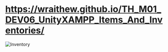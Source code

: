# https://wraithew.github.io/TH_M01_DEV06_UnityXAMPP_Items_And_Inventories/
 
![Inventory](https://user-images.githubusercontent.com/48034189/157933421-f9e2ef7a-5c3f-499e-9bed-fb4b9478e3da.png)
